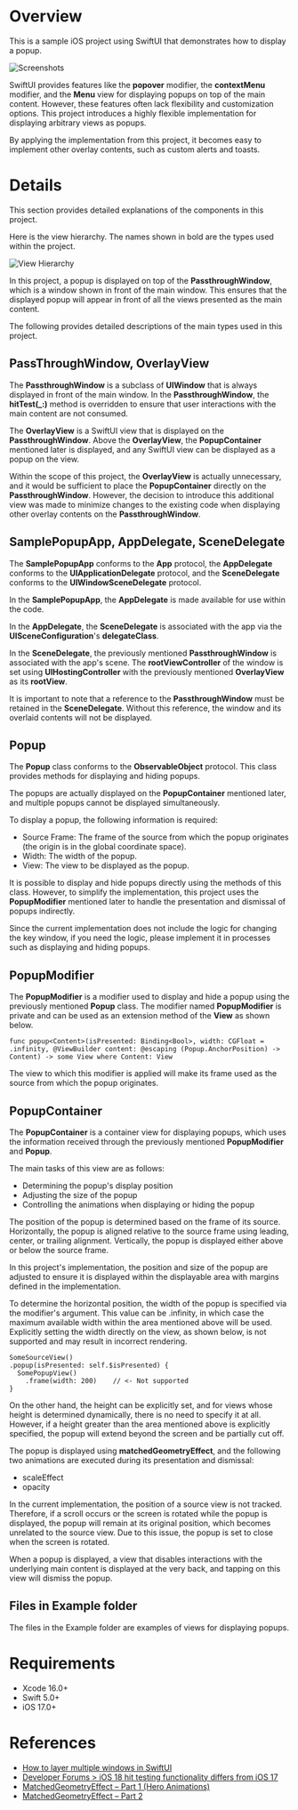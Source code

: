 # Overview
This is a sample iOS project using SwiftUI that demonstrates how to display a popup.

![Screenshots](https://github.com/bugnitude/SamplePopup/blob/main/README_IMAGES/Screenshots.png)

SwiftUI provides features like the __popover__ modifier, the __contextMenu__ modifier, and the __Menu__ view for displaying popups on top of the main content. However, these features often lack flexibility and customization options. This project introduces a highly flexible implementation for displaying arbitrary views as popups.

By applying the implementation from this project, it becomes easy to implement other overlay contents, such as custom alerts and toasts.

# Details
This section provides detailed explanations of the components in this project.

Here is the view hierarchy. The names shown in bold are the types used within the project.

![View Hierarchy](https://github.com/bugnitude/SamplePopup/blob/main/README_IMAGES/ViewHierarchy.png)

In this project, a popup is displayed on top of the __PassthroughWindow__, which is a window shown in front of the main window. This ensures that the displayed popup will appear in front of all the views presented as the main content.

The following provides detailed descriptions of the main types used in this project.

## PassThroughWindow, OverlayView
The __PassthroughWindow__ is a subclass of __UIWindow__ that is always displayed in front of the main window. In the __PassthroughWindow__, the __hitTest(_:)__ method is overridden to ensure that user interactions with the main content are not consumed.

The __OverlayView__ is a SwiftUI view that is displayed on the __PassthroughWindow__. Above the __OverlayView__, the __PopupContainer__ mentioned later is displayed, and any SwiftUI view can be displayed as a popup on the view.

Within the scope of this project, the __OverlayView__ is actually unnecessary, and it would be sufficient to place the __PopupContainer__ directly on the __PassthroughWindow__. However, the decision to introduce this additional view was made to minimize changes to the existing code when displaying other overlay contents on the __PassthroughWindow__.

## SamplePopupApp, AppDelegate, SceneDelegate
The __SamplePopupApp__ conforms to the __App__ protocol, the __AppDelegate__ conforms to the __UIApplicationDelegate__ protocol, and the __SceneDelegate__ conforms to the __UIWindowSceneDelegate__ protocol.

In the __SamplePopupApp__, the __AppDelegate__ is made available for use within the code.

In the __AppDelegate__, the __SceneDelegate__ is associated with the app via the __UISceneConfiguration__'s __delegateClass__.

In the __SceneDelegate__, the previously mentioned __PassthroughWindow__ is associated with the app's scene. The __rootViewController__ of the window is set using __UIHostingController__ with the previously mentioned __OverlayView__ as its __rootView__.

It is important to note that a reference to the __PassthroughWindow__ must be retained in the __SceneDelegate__. Without this reference, the window and its overlaid contents will not be displayed.

## Popup
The __Popup__ class conforms to the __ObservableObject__ protocol. This class provides methods for displaying and hiding popups.

The popups are actually displayed on the __PopupContainer__ mentioned later, and multiple popups cannot be displayed simultaneously.

To display a popup, the following information is required:
* Source Frame: The frame of the source from which the popup originates (the origin is in the global coordinate space).
* Width: The width of the popup.
* View: The view to be displayed as the popup.

It is possible to display and hide popups directly using the methods of this class. However, to simplify the implementation, this project uses the __PopupModifier__ mentioned later to handle the presentation and dismissal of popups indirectly.

Since the current implementation does not include the logic for changing the key window, if you need the logic, please implement it in processes such as displaying and hiding popups.

## PopupModifier
The __PopupModifier__ is a modifier used to display and hide a popup using the previously mentioned __Popup__ class. The modifier named __PopupModifier__ is private and can be used as an extension method of the __View__ as shown below.

```
func popup<Content>(isPresented: Binding<Bool>, width: CGFloat = .infinity, @ViewBuilder content: @escaping (Popup.AnchorPosition) -> Content) -> some View where Content: View
```

The view to which this modifier is applied will make its frame used as the source from which the popup originates.

## PopupContainer
The __PopupContainer__ is a container view for displaying popups, which uses the information received through the previously mentioned __PopupModifier__ and __Popup__.

The main tasks of this view are as follows:
* Determining the popup's display position
* Adjusting the size of the popup
* Controlling the animations when displaying or hiding the popup

The position of the popup is determined based on the frame of its source. Horizontally, the popup is aligned relative to the source frame using leading, center, or trailing alignment. Vertically, the popup is displayed either above or below the source frame.

In this project's implementation, the position and size of the popup are adjusted to ensure it is displayed within the displayable area with margins defined in the implementation.

To determine the horizontal position, the width of the popup is specified via the modifier's argument. This value can be .infinity, in which case the maximum available width within the area mentioned above will be used. Explicitly setting the width directly on the view, as shown below, is not supported and may result in incorrect rendering.

```
SomeSourceView()
.popup(isPresented: self.$isPresented) {
  SomePopupView()
    .frame(width: 200)	  // <- Not supported
}
```

On the other hand, the height can be explicitly set, and for views whose height is determined dynamically, there is no need to specify it at all. However, if a height greater than the area mentioned above is explicitly specified, the popup will extend beyond the screen and be partially cut off.

The popup is displayed using __matchedGeometryEffect__, and the following two animations are executed during its presentation and dismissal:
* scaleEffect
* opacity

In the current implementation, the position of a source view is not tracked. Therefore, if a scroll occurs or the screen is rotated while the popup is displayed, the popup will remain at its original position, which becomes unrelated to the source view. Due to this issue, the popup is set to close when the screen is rotated.

When a popup is displayed, a view that disables interactions with the underlying main content is displayed at the very back, and tapping on this view will dismiss the popup.

## Files in Example folder
The files in the Example folder are examples of views for displaying popups.

# Requirements
* Xcode 16.0+
* Swift 5.0+
* iOS 17.0+

# References
* [How to layer multiple windows in SwiftUI](https://www.fivestars.blog/articles/swiftui-windows/)
* [Developer Forums > iOS 18 hit testing functionality differs from iOS 17](https://forums.developer.apple.com/forums/thread/762292)
* [MatchedGeometryEffect – Part 1 (Hero Animations)](https://swiftui-lab.com/matchedgeometryeffect-part1/)
* [MatchedGeometryEffect – Part 2](https://swiftui-lab.com/matchedgeometryeffect-part2/)
